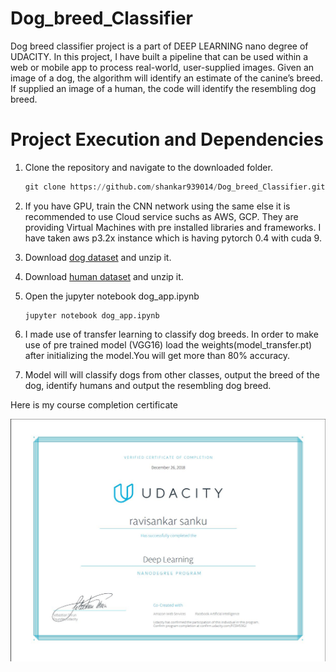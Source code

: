 # Dog_breed_Classifier
Dog breed classifier project is a part of DEEP LEARNING nano degree of UDACITY. In this project, I have built a pipeline that can be used within a web or mobile app to process real-world, user-supplied images. Given an image of a dog, the algorithm will identify an estimate of the canine’s breed. If supplied an image of a human, the code will identify the resembling dog breed.

# Project Execution and Dependencies

 1) Clone the repository and navigate to the downloaded folder.
 
     ``` python
     git clone https://github.com/shankar939014/Dog_breed_Classifier.git
     
     ```
 
 2) If you have GPU, train the CNN network using the same else it is recommended to use Cloud service suchs as AWS, GCP. They are providing
     Virtual Machines with pre installed libraries and frameworks. I have taken aws p3.2x instance which is having pytorch 0.4 with cuda 9.
     
 3) Download [dog dataset](https://s3-us-west-1.amazonaws.com/udacity-aind/dog-project/dogImages.zip) and unzip it.
 
 4) Download [human dataset](https://s3-us-west-1.amazonaws.com/udacity-aind/dog-project/lfw.zip) and unzip it.

 5) Open the jupyter notebook dog_app.ipynb
  
      ```
      jupyter notebook dog_app.ipynb
      
      ```
 6) I made use of transfer learning to classify dog breeds. In order to make use of pre trained model (VGG16) load the weights(model_transfer.pt) after initializing the model.You will get more than 80% accuracy.
 
 7) Model will will classify dogs from other classes, output the breed of the dog, identify humans and output the resembling dog breed.
 
 Here is my course completion certificate
    
![alt text](https://github.com/shankar939014/Dog_breed_Classifier/blob/master/DLND_Certificate.JPG "Logo Title Text 1")
